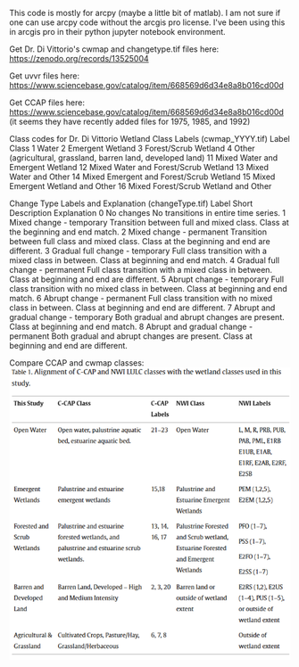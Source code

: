 This code is mostly for arcpy (maybe a little bit of matlab). I am not sure if one can use arcpy code without the arcgis pro license. I've been using this in arcgis pro in their python jupyter notebook environment. 

Get Dr. Di Vittorio's cwmap and changetype.tif files here: https://zenodo.org/records/13525004

Get uvvr files here: https://www.sciencebase.gov/catalog/item/668569d6d34e8a8b016cd00d

Get CCAP files here: https://www.sciencebase.gov/catalog/item/668569d6d34e8a8b016cd00d (it seems they have recently added files for 1975, 1985, and 1992)

Class codes for Dr. Di Vittorio
Wetland Class Labels  (cwmap_YYYY.tif)
Label
Class
1
Water
2
Emergent Wetland
3
Forest/Scrub Wetland 
4
Other (agricultural, grassland, barren land, developed land)
11
Mixed Water and Emergent Wetland
12
Mixed Water and Forest/Scrub Wetland
13
Mixed Water and Other
14
Mixed Emergent and Forest/Scrub Wetland
15
Mixed Emergent Wetland and Other
16
Mixed Forest/Scrub Wetland and Other


Change Type Labels and Explanation (changeType.tif)
Label
Short Description
Explanation
0
No changes
No transitions in entire time series.
1
Mixed change - temporary
Transition between full and mixed class. Class at the beginning and end match.
2
Mixed change - permanent
Transition between full class and mixed class. Class at the beginning and end are different.
3
Gradual full change - temporary
Full class transition with a mixed class in between. Class at beginning and end match.
4
Gradual full change - permanent
Full class transition with a mixed class in between. Class at beginning and end are different.
5
Abrupt change - temporary
Full class transition with no mixed class in between. Class at beginning and end match.
6
Abrupt change - permanent
Full class transition with no mixed class in between. Class at beginning and end are different.
7
Abrupt and gradual change - temporary
Both gradual and abrupt changes are present. Class at beginning and end match.
8
Abrupt and gradual change - permanent
Both gradual and abrupt changes are present. Class at beginning and end are different.


Compare CCAP and cwmap classes:
![ccap and cwmap class comparisons](CCAPandcwmapclasscomparisions.png)

